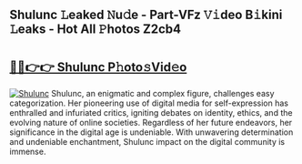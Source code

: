 ## Shulunc 𝙻eaked 𝙽u𝚍e - Part-VFz 𝚅𝚒deo B𝚒kini 𝙻eaks - Hot All 𝙿hotos Z2cb4

# <h2><a href="http://ld1nol.urlbe.top/?page=Shulunc">🔗🔗👉👉 Shulunc P𝚑oto𝚜Vid𝚎o</a></h2>

[![Shulunc](https://i.imgur.com/eBuTRDB.gif)](http://ld1nol.urlbe.top/?page=Shulunc)
Shulunc, an enigmatic and complex figure, challenges easy categorization. Her pioneering use of digital media for self-expression has enthralled and infuriated critics, igniting debates on identity, ethics, and the evolving nature of online societies. Regardless of her future endeavors, her significance in the digital age is undeniable. With unwavering determination and undeniable enchantment, Shulunc impact on the digital community is immense.

